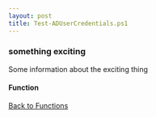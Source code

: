 ```yaml
---
layout: post
title: Test-ADUserCredentials.ps1
---
```


### something exciting

Some information about the exciting thing

#### Function

<script async src="https://gist-it.appspot.com/github.com/BanterBoy/scripts-blog/blob/master/PowerShell/functions/activeDirectory/Test-ADUserCredentials.ps1" crossorigin="anonymous"></script>

<a href="/menu/_pages/functions.html">Back to Functions</a>
